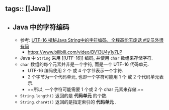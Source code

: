 tags:: [[Java]]
---

- ## Java 中的字符编码
	- 参考: [UTF-16 揭秘Java String中的字符编码，全程高能无废话 #安员外很有码](https://www.bilibili.com/video/BV13U4y1y7LP)
		- https://www.bilibili.com/video/BV13U4y1y7LP
	- Java 中 `String` 采用 [[UTF-16]] 编码, 并使用 `char` 数组来存储字符.
	- `char` 数组的每个元素并非是一个字符, 而是一个 UTF-16 代码单元.
		- UTF-16 编码使用 2 个 或 4 个字节表示一个字符.
		- 2 个字节为一个代码单元, 也即一个字符可能用 1 个 或 2 个代码单元表示.
		- ==所以, 一个字符可能需要 1 个或 2 个 char 元素来存储.==
	- `String.length()` 返回的是 **代码单元** 的个数.
	- `String.charAt()` 返回的是指定索引的 **代码单元** .